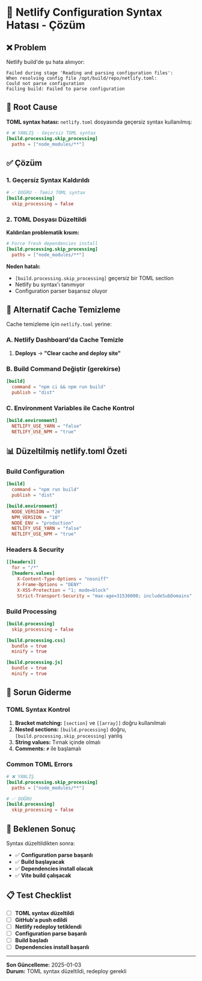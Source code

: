 # 🔧 Netlify Configuration Syntax Hatası - Çözüm

## ❌ Problem

Netlify build'de şu hata alınıyor:

```
Failed during stage 'Reading and parsing configuration files':
When resolving config file /opt/build/repo/netlify.toml:
Could not parse configuration
Failing build: Failed to parse configuration
```

## 🎯 Root Cause

**TOML syntax hatası:** `netlify.toml` dosyasında geçersiz syntax kullanılmış:

```toml
# ❌ YANLIŞ - Geçersiz TOML syntax
[build.processing.skip_processing]
  paths = ["node_modules/**"]
```

## ✅ Çözüm

### 1. Geçersiz Syntax Kaldırıldı

```toml
# ✅ DOĞRU - Temiz TOML syntax
[build.processing]
  skip_processing = false
```

### 2. TOML Dosyası Düzeltildi

**Kaldırılan problematik kısım:**

```toml
# Force fresh dependencies install
[build.processing.skip_processing]
  paths = ["node_modules/**"]
```

**Neden hatalı:**

- `[build.processing.skip_processing]` geçersiz bir TOML section
- Netlify bu syntax'ı tanımıyor
- Configuration parser başarısız oluyor

## 🔄 Alternatif Cache Temizleme

Cache temizleme için `netlify.toml` yerine:

### A. Netlify Dashboard'da Cache Temizle

1. **Deploys** → **"Clear cache and deploy site"**

### B. Build Command Değiştir (gerekirse)

```toml
[build]
  command = "npm ci && npm run build"
  publish = "dist"
```

### C. Environment Variables ile Cache Kontrol

```toml
[build.environment]
  NETLIFY_USE_YARN = "false"
  NETLIFY_USE_NPM = "true"
```

## 📊 Düzeltilmiş netlify.toml Özeti

### Build Configuration

```toml
[build]
  command = "npm run build"
  publish = "dist"

[build.environment]
  NODE_VERSION = "20"
  NPM_VERSION = "10"
  NODE_ENV = "production"
  NETLIFY_USE_YARN = "false"
  NETLIFY_USE_NPM = "true"
```

### Headers & Security

```toml
[[headers]]
  for = "/*"
  [headers.values]
    X-Content-Type-Options = "nosniff"
    X-Frame-Options = "DENY"
    X-XSS-Protection = "1; mode=block"
    Strict-Transport-Security = "max-age=31536000; includeSubDomains"
```

### Build Processing

```toml
[build.processing]
  skip_processing = false

[build.processing.css]
  bundle = true
  minify = true

[build.processing.js]
  bundle = true
  minify = true
```

## 🚨 Sorun Giderme

### TOML Syntax Kontrol

1. **Bracket matching:** `[section]` ve `[[array]]` doğru kullanılmalı
2. **Nested sections:** `[build.processing]` doğru,
   `[build.processing.skip_processing]` yanlış
3. **String values:** Tırnak içinde olmalı
4. **Comments:** `#` ile başlamalı

### Common TOML Errors

```toml
# ❌ YANLIŞ
[build.processing.skip_processing]
  paths = ["node_modules/**"]

# ✅ DOĞRU
[build.processing]
  skip_processing = false
```

## 🎯 Beklenen Sonuç

Syntax düzeltildikten sonra:

- ✅ **Configuration parse başarılı**
- ✅ **Build başlayacak**
- ✅ **Dependencies install olacak**
- ✅ **Vite build çalışacak**

## 📋 Test Checklist

- [ ] **TOML syntax düzeltildi**
- [ ] **GitHub'a push edildi**
- [ ] **Netlify redeploy tetiklendi**
- [ ] **Configuration parse başarılı**
- [ ] **Build başladı**
- [ ] **Dependencies install başarılı**

---

**Son Güncelleme:** 2025-01-03  
**Durum:** TOML syntax düzeltildi, redeploy gerekli
